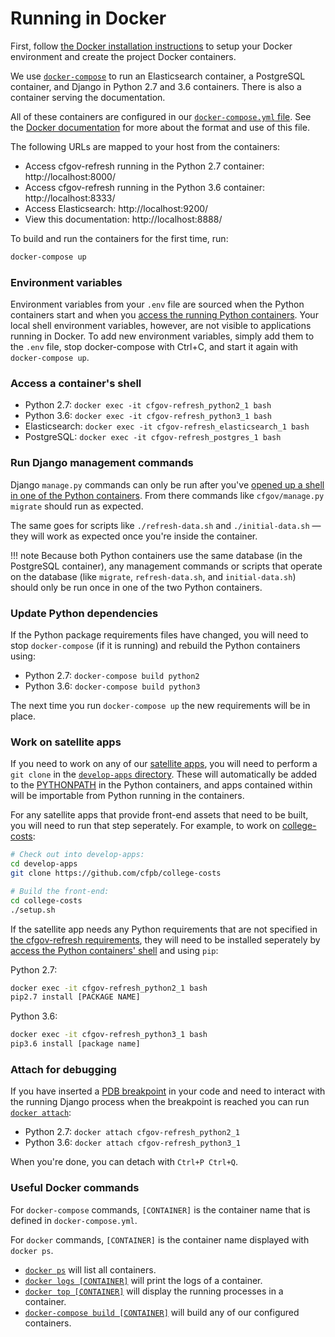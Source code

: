 # Running in Docker

First, follow
[the Docker installation instructions](installation/#docker-compose-installation)
to setup your Docker environment and create the project Docker containers.

We use [`docker-compose`](https://docs.docker.com/compose/reference/overview/)
to run an Elasticsearch container, a PostgreSQL container, 
and Django in Python 2.7 and 3.6 containers. 
There is also a container serving the documentation. 

All of these containers are configured in our 
[`docker-compose.yml` file](https://github.com/cfpb/cfgov-refresh/blob/master/docker-compose.yml). 
See the [Docker documentation](https://docs.docker.com/compose/compose-file/) 
for more about the format and use of this file.

The following URLs are mapped to your host from the containers:

- Access cfgov-refresh running in the Python 2.7 container: http://localhost:8000/
- Access cfgov-refresh running in the Python 3.6 container: http://localhost:8333/
- Access Elasticsearch: http://localhost:9200/
- View this documentation: http://localhost:8888/

To build and run the containers for the first time, run:

```bash
docker-compose up
```

### Environment variables

Environment variables from your `.env` file are sourced 
when the Python containers start
and when you [access the running Python containers](#access-the-containers-shell). 
Your local shell environment variables, however, 
are not visible to applications running in Docker.
To add new environment variables, simply add them to the `.env` file, 
stop docker-compose with Ctrl+C, 
and start it again with `docker-compose up`.

### Access a container's shell

- Python 2.7: `docker exec -it cfgov-refresh_python2_1 bash`
- Python 3.6: `docker exec -it cfgov-refresh_python3_1 bash`
- Elasticsearch: `docker exec -it cfgov-refresh_elasticsearch_1 bash`
- PostgreSQL: `docker exec -it cfgov-refresh_postgres_1 bash`

### Run Django management commands

Django `manage.py` commands can only be run after you've 
[opened up a shell in one of the Python containers](](#access-the-containers-shell)). 
From there commands like `cfgov/manage.py migrate` should run as expected.

The same goes for scripts like `./refresh-data.sh` and `./initial-data.sh` —
they will work as expected once you're inside the container.

!!! note
    Because both Python containers use the same database (in the PostgreSQL container), 
    any management commands or scripts that operate on the database
    (like `migrate`, `refresh-data.sh`, and `initial-data.sh`)
    should only be run once in one of the two Python containers.

### Update Python dependencies

If the Python package requirements files have changed, 
you will need to stop `docker-compose` (if it is running) 
and rebuild the Python containers using:

- Python 2.7: `docker-compose build python2`
- Python 3.6: `docker-compose build python3`

The next time you run `docker-compose up` the new requirements will be in place.

### Work on satellite apps

If you need to work on any of our 
[satellite apps](/satellite-repos/), 
you will need to perform a `git clone` in the 
[`develop-apps` directory](https://github.com/cfpb/cfgov-refresh/tree/master/develop-apps).
These will automatically be added to the
[PYTHONPATH](https://docs.python.org/3/using/cmdline.html#envvar-PYTHONPATH) 
in the Python containers, 
and apps contained within will be importable from Python running in the containers. 

For any satellite apps that provide front-end assets that need to be built, 
you will need to run that step seperately. 
For example, to work on [college-costs](https://github.com/cfpb/college-costs):

```bash
# Check out into develop-apps:
cd develop-apps
git clone https://github.com/cfpb/college-costs

# Build the front-end:
cd college-costs
./setup.sh
```

If the satellite app needs any Python requirements that are not specified in 
[the cfgov-refresh requirements](https://github.com/cfpb/cfgov-refresh/tree/master/requirements/), 
they will need to be installed seperately by 
[access the Python containers' shell](#access-the-containers-shell) 
and using `pip`:

Python 2.7: 

```bash
docker exec -it cfgov-refresh_python2_1 bash
pip2.7 install [PACKAGE NAME]
```

Python 3.6: 

```bash
docker exec -it cfgov-refresh_python3_1 bash
pip3.6 install [package name]
```


### Attach for debugging

If you have inserted a [PDB breakpoint](https://docs.python.org/3/library/pdb.html) in your code 
and need to interact with the running Django process when the breakpoint is reached 
you can run [`docker attach`](https://docs.docker.com/engine/reference/commandline/attach/):

- Python 2.7: `docker attach cfgov-refresh_python2_1`
- Python 3.6: `docker attach cfgov-refresh_python3_1`

When you're done, you can detach with `Ctrl+P Ctrl+Q`.


### Useful Docker commands

For `docker-compose` commands, 
`[CONTAINER]` is the container name that is defined in `docker-compose.yml`. 

For `docker` commands, `[CONTAINER]` is the container name displayed with `docker ps`.

- [`docker ps`](https://docs.docker.com/engine/reference/commandline/ps/)
    will list all containers.
- [`docker logs [CONTAINER]`](https://docs.docker.com/engine/reference/commandline/logs/)
    will print the logs of a container.
- [`docker top [CONTAINER]`](https://docs.docker.com/engine/reference/commandline/top/)
    will display the running processes in a container.
- [`docker-compose build [CONTAINER]`](https://docs.docker.com/compose/reference/build/)
    will build any of our configured containers.
